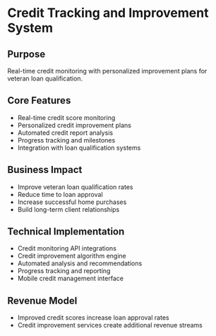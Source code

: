 # Credit Tracking and Improvement System

## Purpose
Real-time credit monitoring with personalized improvement plans for veteran loan qualification.

## Core Features
- Real-time credit score monitoring
- Personalized credit improvement plans
- Automated credit report analysis
- Progress tracking and milestones
- Integration with loan qualification systems

## Business Impact
- Improve veteran loan qualification rates
- Reduce time to loan approval
- Increase successful home purchases
- Build long-term client relationships

## Technical Implementation
- Credit monitoring API integrations
- Credit improvement algorithm engine
- Automated analysis and recommendations
- Progress tracking and reporting
- Mobile credit management interface

## Revenue Model
- Improved credit scores increase loan approval rates
- Credit improvement services create additional revenue streams